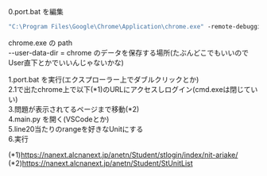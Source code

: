 0.port.bat を編集  

```bat:port.bat
"C:\Program Files\Google\Chrome\Application\chrome.exe" -remote-debugging-port=9222 --user-data-dir="C:\Users\kpp01\"
```

chrome.exe の path  
--user-data-dir = chrome のデータを保存する場所(たぶんどこでもいいのでUser直下とかでいいんじゃないかな)  

1.port.bat を実行(エクスプローラー上でダブルクリックとか)  
2.1で出たchrome上で以下(*1)のURLにアクセスしログイン(cmd.exeは閉じていい)  
3.問題が表示されてるページまで移動(*2)  
4.main.py を開く(VSCodeとか)  
5.line20当たりのrangeを好きなUnitにする  
6.実行  


(*1)https://nanext.alcnanext.jp/anetn/Student/stlogin/index/nit-ariake/  
(*2)https://nanext.alcnanext.jp/anetn/Student/StUnitList  

